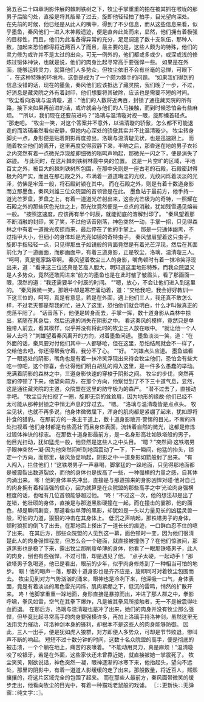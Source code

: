 第五百二十四章阴影仲展的棘刺铁树之下，牧尘手掌重重的拍在被其抓在喉咙的那男子后脑勺处，直接是将其敲晕了过去，旋即他轻轻拍了拍手，目光望向深处。
在先前的时候，他已经是从此人的嘴中，得到了不少信息，而从这些信息来看，似乎墨鱼，秦风他们一进入木神殿遗迹，便是直奔此处而来，显然，他们拥有着极强的目标性，而且，他们为此准备得异常的充分，足足调遣了数十支队伍，那种人数，加起来恐怕都得将近两百人了而且，最主要的是，这些人颇为的特殊，他们的灵力修为或许并不是太过的出众，可无一例外的，他们都或多或少，或深或浅的修炼过锻体神诀，也就是说，他们的肉身比起寻常高手要强悍一些。
如果是在外面，能够运转灵力，就算他们人多势众，但牧尘依旧不会有丝毫的忌惮，可眼下¨．在这种特殊的环境内，这倒是成为了一个颇为棘手的问题。
“如果我们得到的信息没错的话，现在的墨鱼，秦风他们应该抵达了藏灵院，我们晚了一步，不过，好消息是藏灵院之外有着封印，他们想要将其破除，应该也是需要不短的时间。
”牧尘看向洛璃与温清璇，道：“他们的人数将近两百，封锁了通往藏灵院的所有路，接下来如果再前进的话，或许就会与他们的人马接触，而到时候恐怕会有些麻烦。
”“所以，我们现在还要前进吗？”洛璃与温清璇对视一眼，旋即螓首轻点。
“那走吧。
”牧尘一笑，对这个答案并不意外，以温清璇的骄傲，怎么都不可能退走的而洛璃虽然看似安静，但她内心深处的骄傲其实并不比温清璇少。
牧尘转身脚尖一点，身形便是贴着阴影再度掠出，洛璃与温清璇见状，也是迅速跟上。
而随着牧尘他们的离开，这里再度变得寂静下来，半晌之后，那昏迷在地的男子衣衫之内突然有着一点微光浮现旋即细微的嗡鸣声响起，那微光一闪之下，便是消失了踪迹。
与此同时，在这片棘刺铁树林最中央的位置。
这是一片空旷的区域，平地百丈之外，被巨大的棘刺铁树所包围，在那中央则是一座古老的石殿，石殿密封得极为的严实，而且在那石殿之外，布满着一道道晦涩的光纹，光纹闪烁着淡淡的光泽，仿佛是牢笼一般，将石殿封锁在其中。
而在石殿之外，则是有着十数道身影而立那墨鱼，秦风刘雄三位众院盟的首领皆是在此。
墨鱼站于最前方，他手持一道光芒罗盘，罗盘之上，有着一道道光芒射出来，这些光芒极为的奇特，一照耀在石殿之外的那些灰色光纹之上，那光纹竟然便是一点点的消融，犹如残雪遇见熔岩一般。
“按照这速度，应该再有半个时辰，就能彻底的溶解封印了。
”秦风望着那不断消融的封印，笑了笑，不过他话音刚落，神色突然一动，手掌一招，只见得森林之中有着一道微光疾掠而来，最后停在了他的手掌上。
那是一只通体幽黑，不过指甲大小，但细小的身体却是光亮如镜的奇特虫子。
秦风皱眉望着这只虫子，旋即手指轻轻一点，只见得那虫子如镜般的背面竟然是有着光芒浮现，然后在其面前化为了一道画面，而那画面中，有着三道身影，正是牧尘，洛璃，温清璇三人。
“呵呵，真是冤家路窄啊。
秦风望着牧尘三人的身影，嘴角顿时有着一抹冷笑浮现出来，道：“看来这三位还真是艺高人胆大，明知道这里地形特殊，而我众院盟又是人多势众，竟然还敢闯进来”前方的墨鱼也是在此时皱了皱眉头，看了那画面一眼，漠然的道：“我还需要半个时辰的时间。
”“嗯，放心，不会让他们进入到这里的。
”秦风微微一笑，那眼中却是寒芒涌动着，道：“交给我吧，我会好好教训一下这三位的，呵呵，真是有意思，若是在外面，遇上他们三人，我还真不敢怎么样，不过老天都是帮我的忙，进入了这里，恐怕他们就会明白，什么才叫做真正的虎落平阳了。
”话音落下，他便是转身而去，手掌一挥，数十道身影从森林中掠出，紧随在其身后，然后迅速的消失在阴影之中。
看这秦风的模样，竟然只是单独带人前去，看其模样，似乎并没有将此时的牧尘三人放在眼中。
“就让他一个人带人去吗？”刘雄望着秦风离开的方向，对着墨鱼问道。
墨鱼淡淡一笑，道：“在外面的话，秦风要对付他们其中一人都够呛，但在这里，恐怕结局就会不一样了，交给他去吧，你还得帮我守着，我分不了心。
”“好。
”刘雄点头应道。
墨鱼谝看了一眼远处的阴影，嘴角也是有着一抹冷笑浮现出来待会牧尘他们，恐怕会有些大吃一惊吧，这个惊喜，会让得他们明白胡乱的闯入这里，是一件多么愚蠢的举动。
充满着阴影的森林之中，三道身影快速的穿梭于阴影之间。
牧尘的步伐，突然再度的停顿了下来，他望向前方，在那个方向，他察觉到了不下三十道气息，显然，这是通往藏灵院的主道，众院盟在这里的防守极为的森严。
“潜不过去了，直接动手吧。
”牧尘目光扫视了一圈，旋即无奈的耸耸肩，因为地形的缘故·他们已经不太可能从那种封锁之中悄无声息的穿过去。
“嗯。
”洛璃与温清璇皆是点点头。
牧尘见状，也就不再多说，他身体微微屈下，浑身的肌肉都是紧绷了起来，犹如即将扑食的猎豹。
在那前方的一条主干道上，数十道身影散开·警惕的目光，不断的四处扫视着·他们身材都是有些高壮‘而且身体表面，流转着自然的微光，这都是修炼过锻体神诀的标志。
在那数十道身影最前方，是一名身形高壮如铁塔般的男子，他目光扫动，犹如猛虎一般，他显然是这些人之中头目。
“嗯？”突然间·这铁塔男子眼神突然一凝·因为他突然间听到地面震动了一下，下一瞬间，他猛的抬头，锁定一个方向，而那里，破风急促响起，阴影之中·一道身影如箭般射了出来。
“有人闯入，拦住他们！”这铁塔男子一声暴喝，脚掌猛的一跺地面，只见得那地面都是被震裂出数道裂纹，而他的身体也是拔高了一些，一种强横的力量之感，自其体内涌出来。
嘭！他的身体率先冲出，直接是与那道掠来的身影凶悍对碰·他对自己的肉身拥有着相当强的信心，因为就算是在众院盟的那些高手之中′光论肉身强横程度的话，也唯有几位首领能够超过他。
“咚！”不过这一次，他的想法却是出了差错，他壮硕的身体，直接是与那道黑影硬撞在一起，而在撞击的霎那，他的面色，却是瞬间剧变，那道看似单薄的黑影，却犹如是一头以力量见长的凶猛灵兽一般，可怕的力道，狠狠的冲击在其身体上。
低沉之声响起，那铁塔男子的身体，顿时狼狈的倒飞了出去，在那地面上搽出了一道长长的痕迹，一口鲜血忍不住的喷了出来。
在其后方，那些众院盟的人见到这一幕，面色顿时一变，因为他们很清楚此人的肉身强悍程度，但怎么会一个碰面，就直接被撞伤了？在他们惊骇间，那道黑影也是稳了下来，露出牧尘那削瘦单薄的身体，他看了一眼那铁塔男子，此人的肉身，倒也有些强悍，不过可惜，却是遇见了他。
“点子太硬，一起动手！”那铁塔男子急喝道，他已是看出，眼前的少年，似乎肉身修炼到了一种相当可怕的地步。
唰！他的喝声一落，那数十道身影也是齐齐应是，旋即同时对着牧尘包围而去。
牧尘见到对方气势汹汹的涌来，眼神也是冷冽下来，他深吸一口气，身体表面，竟是有着淡淡的黑色雷光闪烁，肌肉紧绷之下，低沉的雷鸣，悄然的扩散开来。
咚！他脚掌重重一跺地面，身形直接是暴掠而出，冲进了那人群之中，拳影呼啸，拳风如雷，空气在其拳下爆炸，凡是被其拳风所接触者，无一不是被震得吐血而退。
在那后方，洛璃与温清璇也是冲了出来，她们的肉身并没有牧尘那么强悍，但毕竟比起寻常高手的肉身要强横许多，再加上洛璃手持洛神剑，虽然这里无法用灵力催动，可洛神剑本身的锋利，却根本不是这些人的肉身能够防御。
因此，三人一出手，便是犹如虎入狼群，对方即便人多势众，可却是节节败退，惨叫声不断的响起。
短短不过十数分钟的时间，这数十名众院盟的高手，便是彻底的被击溃，一个个躺在地上，痛苦的哀嚎着。
“不能动用灵力，真是麻烦！”温清璇咬了咬银牙，若是在外面，这些家伙还未曾靠近她，就直接被她一掌震死了。
牧尘笑笑，刚欲说话，神色突然一凝，眼神逐渐的冰寒下来，他抬起头，望向不远处，那里的阴影中，有着一道道人影缓缓的走了出来，那般数量，将近百人，熙熙攘攘的，将这片区域完全的包围了起来。
而在那些人最前方，秦风面带微笑的缓步走出，他看向牧尘的目光中，有着一种猫戏老鼠般的戏谑。
〖∷更新快∷无弹窗∷纯文字∷〗。
